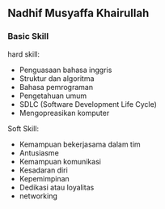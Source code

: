 ## Nadhif Musyaffa Khairullah 


### Basic Skill

hard skill:
* Penguasaan bahasa inggris
* Struktur dan algoritma
* Bahasa pemrograman
* Pengetahuan umum
* SDLC (Software Development Life Cycle)
* Mengopreasikan komputer

Soft Skill:

* Kemampuan bekerjasama dalam tim
* Antusiasme
* Kemampuan komunikasi
* Kesadaran diri
* Kepemimpinan
* Dedikasi atau loyalitas
* networking




